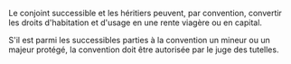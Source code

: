  
 Le conjoint successible et les héritiers peuvent, par convention, convertir les droits d'habitation et d'usage en une rente viagère ou en capital.  

  
 S'il est parmi les successibles parties à la convention un mineur ou un majeur protégé, la convention doit être autorisée par le juge des tutelles.  

